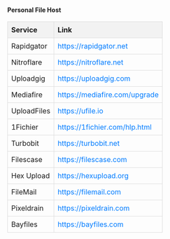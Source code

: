 <!DOCTYPE html>
<html lang="en">
<head>
  <meta charset="UTF-8">
  <meta name="viewport" content="width=device-width, initial-scale=1.0">
<title>Personal File Host</title>
<style>
    table {
      width: 100%;
      border-collapse: collapse;
      margin-bottom: 20px;
    }
    th, td {
      border: 1px solid #ddd;
      padding: 8px;
      text-align: left;
    }
    th {
      background-color: #f2f2f2;
    }
    a {
      color: #007bff;
      text-decoration: none;
    }
    a:hover {
      text-decoration: underline;
    }
</style>
</head>
<body>

<h4>Personal File Host</h4>
<table>
  <tr>
    <th>Service</th>
    <th>Link</th>
  </tr>
  <tr>
    <td>Rapidgator</td>
    <td><a href="https://rapidgator.net">https://rapidgator.net</a></td>
  </tr>
  <tr>
    <td>Nitroflare</td>
    <td><a href="https://nitroflare.net">https://nitroflare.net</a></td>
  </tr>
  <tr>
    <td>Uploadgig</td>
    <td><a href="https://uploadgig.com">https://uploadgig.com</a></td>
  </tr>
  <tr>
    <td>Mediafire</td>
    <td><a href="https://mediafire.com/upgrade">https://mediafire.com/upgrade</a></td>
  </tr>
  <tr>
    <td>UploadFiles</td>
    <td><a href="https://ufile.io">https://ufile.io</a></td>
  </tr>
  <tr>
    <td>1Fichier</td>
    <td><a href="https://1fichier.com/hlp.html">https://1fichier.com/hlp.html</a></td>
  </tr>
  <tr>
    <td>Turbobit</td>
    <td><a href="https://turbobit.net">https://turbobit.net</a></td>
  </tr>
  <tr>
    <td>Filescase</td>
    <td><a href="https://filescase.com">https://filescase.com</a></td>
  </tr>
  <tr>
    <td>Hex Upload</td>
    <td><a href="https://hexupload.org">https://hexupload.org</a></td>
  </tr>
  <tr>
    <td>FileMail</td>
    <td><a href="https://filemail.com">https://filemail.com</a></td>
  </tr>
  <tr>
    <td>Pixeldrain</td>
    <td><a href="https://pixeldrain.com/">https://pixeldrain.com</a></td>
  </tr>
  <tr>
    <td>Bayfiles</td>
    <td><a href="https://bayfiles.com">https://bayfiles.com</a></td>
  </tr>
</table>

</body>
</html>